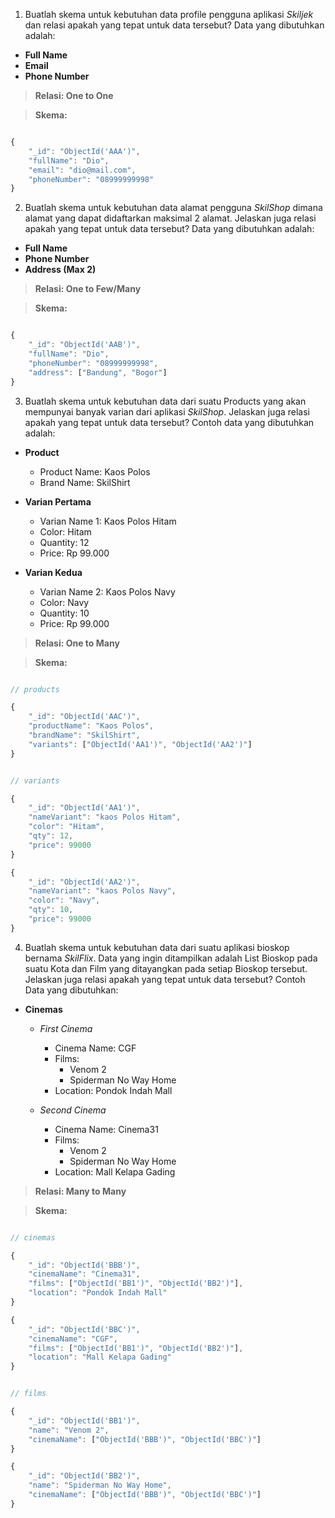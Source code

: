 1. Buatlah skema untuk kebutuhan data profile pengguna aplikasi _Skiljek_ dan relasi apakah yang tepat untuk data tersebut? Data yang dibutuhkan adalah:

- **Full Name**
- **Email**
- **Phone Number**

> **Relasi: One to One**

> **Skema:**

```js

{
    "_id": "ObjectId('AAA')",
    "fullName": "Dio",
    "email": "dio@mail.com",
    "phoneNumber": "08999999998"
}

```

2. Buatlah skema untuk kebutuhan data alamat pengguna _SkilShop_ dimana alamat yang dapat didaftarkan maksimal 2 alamat. Jelaskan juga relasi apakah yang tepat untuk data tersebut? Data yang dibutuhkan adalah:

- **Full Name**
- **Phone Number**
- **Address (Max 2)**

> **Relasi: One to Few/Many**

> **Skema:**

```js

{
    "_id": "ObjectId('AAB')",
    "fullName": "Dio",
    "phoneNumber": "08999999998",
    "address": ["Bandung", "Bogor"]
}

```

3. Buatlah skema untuk kebutuhan data dari suatu Products yang akan mempunyai banyak varian dari aplikasi _SkilShop_. Jelaskan juga relasi apakah yang tepat untuk data tersebut? Contoh data yang dibutuhkan adalah:

- **Product**

  - Product Name: Kaos Polos
  - Brand Name: SkilShirt

- **Varian Pertama**

  - Varian Name 1: Kaos Polos Hitam
  - Color: Hitam
  - Quantity: 12
  - Price: Rp 99.000

- **Varian Kedua**
  - Varian Name 2: Kaos Polos Navy
  - Color: Navy
  - Quantity: 10
  - Price: Rp 99.000

> **Relasi: One to Many**

> **Skema:**

```js

// products

{
    "_id": "ObjectId('AAC')",
    "productName": "Kaos Polos",
    "brandName": "SkilShirt",
    "variants": ["ObjectId('AA1')", "ObjectId('AA2')"]
}

```

```js

// variants

{
    "_id": "ObjectId('AA1')",
    "nameVariant": "kaos Polos Hitam",
    "color": "Hitam",
    "qty": 12,
    "price": 99000
}

{
    "_id": "ObjectId('AA2')",
    "nameVariant": "kaos Polos Navy",
    "color": "Navy",
    "qty": 10,
    "price": 99000
}

```

4. Buatlah skema untuk kebutuhan data dari suatu aplikasi bioskop bernama _SkilFlix_. Data yang ingin ditampilkan adalah List Bioskop pada suatu Kota dan Film yang ditayangkan pada setiap Bioskop tersebut. Jelaskan juga relasi apakah yang tepat untuk data tersebut? Contoh Data yang dibutuhkan:

- **Cinemas**

  - _First Cinema_

    - Cinema Name: CGF
    - Films:
      - Venom 2
      - Spiderman No Way Home
    - Location: Pondok Indah Mall

  - _Second Cinema_

    - Cinema Name: Cinema31
    - Films:
      - Venom 2
      - Spiderman No Way Home
    - Location: Mall Kelapa Gading

> **Relasi: Many to Many**

> **Skema:**

```js

// cinemas

{
    "_id": "ObjectId('BBB')",
    "cinemaName": "Cinema31",
    "films": ["ObjectId('BB1')", "ObjectId('BB2')"],
    "location": "Pondok Indah Mall"
}

{
    "_id": "ObjectId('BBC')",
    "cinemaName": "CGF",
    "films": ["ObjectId('BB1')", "ObjectId('BB2')"],
    "location": "Mall Kelapa Gading"
}

```

```js

// films

{
    "_id": "ObjectId('BB1')",
    "name": "Venom 2",
    "cinemaName": ["ObjectId('BBB')", "ObjectId('BBC')"]
}

{
    "_id": "ObjectId('BB2')",
    "name": "Spiderman No Way Home",
    "cinemaName": ["ObjectId('BBB')", "ObjectId('BBC')"]
}

```
